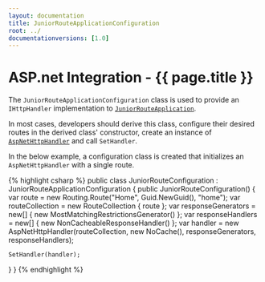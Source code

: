 ```yaml
---
layout: documentation
title: JuniorRouteApplicationConfiguration
root: ../
documentationversions: [1.0]
---
```

ASP.net Integration - {{ page.title }}
=
The ```JuniorRouteApplicationConfiguration``` class is used to provide an ```IHttpHandler``` implementation to [```JuniorRouteApplication```](juniorrouteapplication.html).

In most cases, developers should derive this class, configure their desired routes in the derived class' constructor, create an instance of [```AspNetHttpHandler```](aspnethttphandler.html) and call ```SetHandler```.

In the below example, a configuration class is created that initializes an ```AspNetHttpHandler``` with a single route.

{% highlight csharp %}
public class JuniorRouteConfiguration : JuniorRouteApplicationConfiguration
{
  public JuniorRouteConfiguration()
  {
    var route = new Routing.Route("Home", Guid.NewGuid(), "home");
    var routeCollection = new RouteCollection { route };
    var responseGenerators = new[] { new MostMatchingRestrictionsGenerator() };
    var responseHandlers = new[] { new NonCacheableResponseHandler() };
    var handler = new AspNetHttpHandler(routeCollection, new NoCache(), responseGenerators, responseHandlers);

    SetHandler(handler);
  }
}
{% endhighlight %}